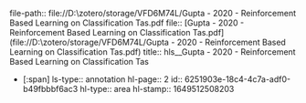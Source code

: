 file-path:: file://D:\zotero/storage/VFD6M74L/Gupta - 2020 - Reinforcement Based Learning on Classification Tas.pdf
file:: [Gupta - 2020 - Reinforcement Based Learning on Classification Tas.pdf](file://D:\zotero/storage/VFD6M74L/Gupta - 2020 - Reinforcement Based Learning on Classification Tas.pdf)
title:: hls__Gupta - 2020 - Reinforcement Based Learning on Classification Tas

- [:span]
  ls-type:: annotation
  hl-page:: 2
  id:: 6251903e-18c4-4c7a-adf0-b49fbbbf6ac3
  hl-type:: area
  hl-stamp:: 1649512508203